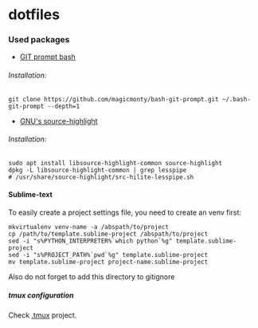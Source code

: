 # dotfiles

### Used packages

- [GIT prompt bash](https://github.com/magicmonty/bash-git-prompt)

###### Installation:

```shell
git clone https://github.com/magicmonty/bash-git-prompt.git ~/.bash-git-prompt --depth=1
```

- [GNU's source-highlight](http://www.gnu.org/software/src-highlite/source-highlight.html#Using-source_002dhighlight-with-less)

###### Installation:

```shell
sudo apt install libsource-highlight-common source-highlight
dpkg -L libsource-highlight-common | grep lesspipe
# /usr/share/source-highlight/src-hilite-lesspipe.sh
```

#### Sublime-text

To easily create a project settings file, you need to create an venv first:

```shell
mkvirtualenv venv-name -a /abspath/to/project
cp /path/to/template.sublime-project /abspath/to/project
sed -i "s%PYTHON_INTERPRETER%`which python`%g" template.sublime-project
sed -i "s%PROJECT_PATH%`pwd`%g" template.sublime-project
mv template.sublime-project project-name.sublime-project
```

Also do not forget to add this directory to gitignore

##### tmux configuration

Check [.tmux](https://github.com/gpakosz/.tmux) project.

